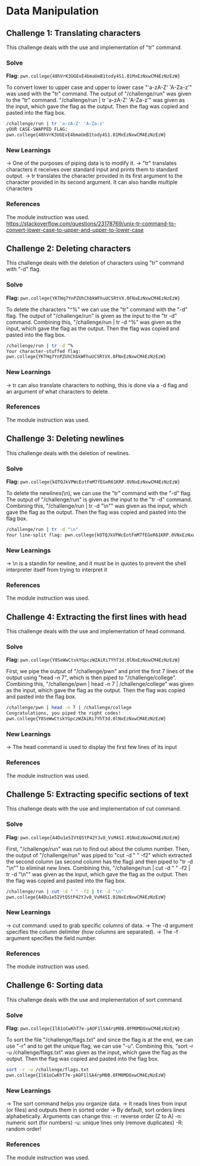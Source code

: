 # Data Manipulation

## Challenge 1: Translating characters
This challenge deals with the use and implementation of "tr" command.

### Solve
**Flag:** `pwn.college{48hVrK3UGEvE4bmaUeB1tody4S1.01MxEzNxwCM4EzNzEzW}`

To convert lower to upper case and upper to lower case "'a-zA-Z' 'A-Za-z'" was used with the "tr" command. The output of "/challenge/run" was given to the "tr" command. "/challenge/run | tr 'a-zA-Z' 'A-Za-z'" was given as the input, which gave the flag as the output. Then the flag was copied and pasted into the flag box.

```bash
/challenge/run | tr 'a-zA-Z' 'A-Za-z'
yOUR CASE-SWAPPED FLAG:
pwn.college{48hVrK3UGEvE4bmaUeB1tody4S1.01MxEzNxwCM4EzNzEzW}
```

### New Learnings
-> One of the purposes of piping data is to modify it.
-> "tr" translates characters it receives over standard input and prints them to standard output. 
-> tr translates the character provided in its first argument to the character provided in its second argument. It can also handle multiple characters

### References 
The module instruction was used.
https://stackoverflow.com/questions/23178769/unix-tr-command-to-convert-lower-case-to-upper-and-upper-to-lower-case



## Challenge 2: Deleting characters
This challenge deals with the deletion of characters using "tr" command with "-d" flag.

### Solve
**Flag:** `pwn.college{YKTHq7YnPZUhChbkWFhuUCSRtVX.0FNxEzNxwCM4EzNzEzW}`

To delete the characters "^%" we can use the "tr" command with the "-d" flag. The output of "/challenge/run" is given as the input to the "tr -d" command. Combining this, "/challenge/run | tr -d ^%" was given as the input, which gave the flag as the output. Then the flag was copied and pasted into the flag box.

```bash
/challenge/run | tr -d ^%
Your character-stuffed flag:
pwn.college{YKTHq7YnPZUhChbkWFhuUCSRtVX.0FNxEzNxwCM4EzNzEzW}
```

### New Learnings
-> tr can also translate characters to nothing, this is done via a -d flag and an argument of what characters to delete.

### References 
The module instruction was used.



## Challenge 3: Deleting newlines
This challenge deals with the deletion of newlines.

### Solve
**Flag:** `pwn.college{kOTQJkVPWcEotFmM7fEGeR61KRP.0VNxEzNxwCM4EzNzEzW}`

To delete the newlines(\n), we can use the "tr" command with the "-d" flag. The output of "/challenge/run" is given as the input to the "tr -d" command. Combining this, "/challenge/run | tr -d "\n"" was given as the input, which gave the flag as the output. Then the flag was copied and pasted into the flag box.

```bash
/challenge/run | tr -d "\n"
Your line-split flag: pwn.college{kOTQJkVPWcEotFmM7fEGeR61KRP.0VNxEzNxwCM4EzNzEzW}
```

### New Learnings
-> \n is a standin for newline, and it must be in quotes to prevent the shell interpreter itself from trying to interpret it

### References 
The module instruction was used.



## Challenge 4: Extracting the first lines with head
This challenge deals with the use and implementation of head command.

### Solve
**Flag:** `pwn.college{Y8SeWwCtskYGpczWZAiRi7YhT3d.0lNxEzNxwCM4EzNzEzW}`

First, we pipe the output of "/challenge/pwn" and print the first 7 lines of the output using "head -n 7", which is then piped to "/challenge/college". Combining this, "/challenge/pwn | head -n 7 | /challenge/college" was given as the input, which gave the flag as the output. Then the flag was copied and pasted into the flag box.

```bash
/challenge/pwn | head -n 7 | /challenge/college
Congratulations, you piped the right codes!
pwn.college{Y8SeWwCtskYGpczWZAiRi7YhT3d.0lNxEzNxwCM4EzNzEzW}
```

### New Learnings
-> The head command is used to display the first few lines of its input

### References 
The module instruction was used.



## Challenge 5: Extracting specific sections of text
This challenge deals with the use and implementation of cut command.

### Solve
**Flag:** `pwn.college{A4Du1e5IVtQStP42YJv8_VsM4SI.01NxEzNxwCM4EzNzEzW}`

First, "/challenge/run" was run to find out about the column number. Then, the output of "/challenge/run" was piped to "cut -d " " -f2" which extracted the second column (as second column has the flag) and then piped to "tr -d "\n"" to eliminat new lines. Combining this, "/challenge/run | cut -d " " -f2 | tr -d "\n"" was given as the input, which gave the flag as the output. Then the flag was copied and pasted into the flag box.

```bash
/challenge/run | cut -d " " -f2 | tr -d "\n"
pwn.college{A4Du1e5IVtQStP42YJv8_VsM4SI.01NxEzNxwCM4EzNzEzW}
```

### New Learnings
-> cut command: used to grab specific columns of data.
-> The -d argument specifies the column delimiter (how columns are separated).
-> The -f argument specifies the field number.

### References 
The module instruction was used.



## Challenge 6: Sorting data
This challenge deals with the use and implementation of sort command.

### Solve
**Flag:** `pwn.college{Il61oCwKhT7e-yAOF1lSA4rpM0B.0FM0MDOxwCM4EzNzEzW}`

To sort the file "/challenge/flags.txt" and since the flag is at the end, we can use "-r" and to get the unique flag, we can use "-u". Combining this, "sort -r -u /challenge/flags.txt" was given as the input, which gave the flag as the output. Then the flag was copied and pasted into the flag box.

```bash
sort -r -u /challenge/flags.txt
pwn.college{Il61oCwKhT7e-yAOF1lSA4rpM0B.0FM0MDOxwCM4EzNzEzW}
```

### New Learnings
-> The sort command helps you organize data. 
-> It reads lines from input (or files) and outputs them in sorted order
-> By default, sort orders lines alphabetically. Arguments can change this:
-r: reverse order (Z to A)
-n: numeric sort (for numbers)
-u: unique lines only (remove duplicates)
-R: random order!

### References 
The module instruction was used.